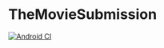 # TheMovieSubmission

[![Android CI](https://github.com/rrivann/TheMovieSubmission/actions/workflows/android.yml/badge.svg?branch=master)](https://github.com/rrivann/TheMovieSubmission/actions/workflows/android.yml)
